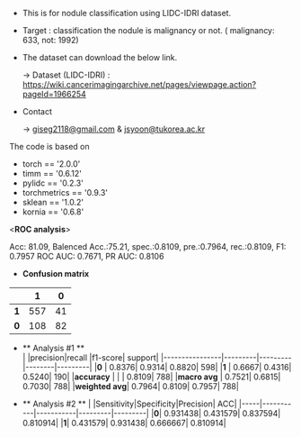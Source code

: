 - This is for nodule classification using LIDC-IDRI dataset.
- Target : classification the nodule is malignancy or not. ( malignancy: 633, not: 1992)
- The dataset can download the below link.

   -> Dataset (LIDC-IDRI) : https://wiki.cancerimagingarchive.net/pages/viewpage.action?pageId=1966254

- Contact

   -> giseg2118@gmail.com & jsyoon@tukorea.ac.kr

The code is based on 


- torch == '2.0.0' 
- timm == '0.6.12'
- pylidc == '0.2.3'
- torchmetrics == '0.9.3'
- sklean == '1.0.2'
- kornia == '0.6.8'


<**ROC analysis**>

Acc: 81.09, Balenced Acc.:75.21, spec.:0.8109, pre.:0.7964, rec.:0.8109, F1: 0.7957 
ROC AUC: 0.7671, PR AUC: 0.8106

- **Confusion matrix**

|     |**1**|**0**|
|-----|-----|-----|
|**1**|  557|   41|
|**0**|  108|   82|

- ** Analysis #1 **  
|                |precision|recall   |f1-score|  support|
|----------------|---------|---------|--------|---------|
|**0**           |   0.8376|   0.9314|  0.8820|      598|
|**1**           |   0.6667|   0.4316|  0.5240|      190|
|**accuracy**    |         |         |  0.8109|      788|
|**macro avg**   |   0.7521|   0.6815|  0.7030|      788|
|**weighted avg**|   0.7964|   0.8109|  0.7957|      788|

- ** Analysis #2 ** 
|     |Sensitivity|Specificity|Precision|      ACC|
|-----|-----------|-----------|---------|---------|
|**0**|   0.931438|   0.431579| 0.837594| 0.810914|
|**1**|   0.431579|   0.931438| 0.666667| 0.810914|
